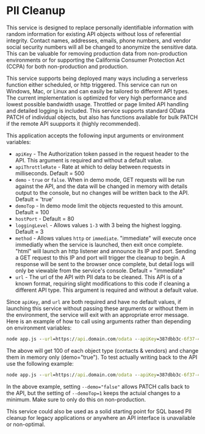 # PII Cleanup

This service is designed to replace personally identifiable information with random information for existing API objects without loss of referential integrity.  Contact names, addresses, emails, phone numbers, and vendor social security numbers will all be changed to anonymize the sensitive data.  This can be valuable for removing production data from non-production environments or for supporting the California Consumer Protection Act (CCPA) for both non-production and production.

This service supports being deployed many ways including a serverless function either scheduled, or http triggered.  This service can run on Windows, Mac, or Linux and can easily be tailored to different API types.  The current implementation is optimized for very high performance and lowest possible bandwidth usage.  Throttled or page limited API handling and detailed logging is included.  This service supports standard OData PATCH of individual objects, but also has functions available for bulk PATCH if the remote API suupports it (highly recommended).

This application accepts the following input arguments or environment variables:

* `apiKey` - The Authorization token passed in the request header to the API.  This argument is required and without a default value.
* `apiThrottleRate` - Rate at which to delay between requests in milliseconds.  Default = 500
* `demo` - `true` or `false`.  When in demo mode, GET requests will be run against the API, and the data will be changed in memory with details output to the console, but no changes will be written back to the API. Default = 'true'
* `demoTop` - In demo mode limit the objects requested to this amount.  Default = 100
* `hostPort` - Default = 80
* `loggingLevel` - Allows values `1-3` with 3 being the highest logging. Default = 3
* `method` - Allows values `http` or `immediate`.  "immediate" will execute once immediatly when the service is launched, then exit once complete.  "html" will launch an http listener and announce its IP and port.  Sending a GET request to this IP and port will trigger the cleanup to begin.  A response will be sent to the browser once complete, but detail logs will only be viewable from the service's console.  Default = "immediate"
* `url` - The url of the API with PII data to be cleaned.  This API is of a known format, requiring slight modifications to this code if cleaning a different API type.  This argument is required and without a default value.

Since `apiKey`, and `url` are both required and have no default values, if launching this service without passing these arguments or without them in the environment, the service will exit with an appropriate error message.  Here is an example of how to call using arguments rather than depending on environment variables:

```cmd
node app.js --url=https://api.domain.com/odata --apiKey=387dbb3c-6f37-48fa-aaa3-c14f23d33bd2
```

The above will get 100 of each object type (contacts & vendors) and change them in memory only (demo="true").  To test actually writing back to the API use the following example:

```cmd
node app.js --url=https://api.domain.com/odata --apiKey=387dbb3c-6f37-48fa-aaa3-c14f23d33bd2 --demoTop=1 --demo=false
```

In the above example, setting `--demo="false"` allows PATCH calls back to the API, but the setting of `--demoTop=1` keeps the actuial changes to a minimum.  Make sure to only do this on non-production.

This service could also be used as a solid starting point for SQL based PII cleanup for legacy applications or anywhere an API interface is unavailable or non-optimal.
